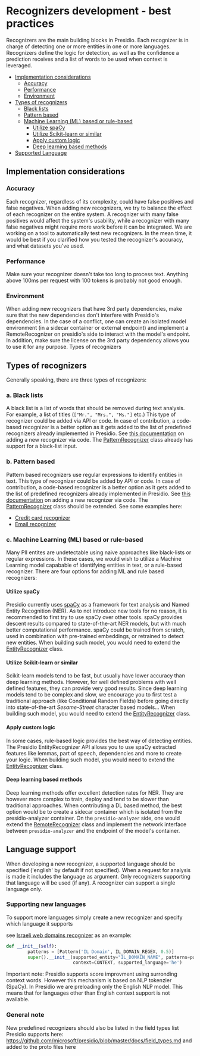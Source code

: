 # Recognizers development - best practices

Recognizers are the main building blocks in Presidio. Each recognizer is in charge of detecting one or more entities in one or more languages.
Recognizers define the logic for detection, as well as the confidence a prediction receives and a list of words to be used when context is leveraged.


* [Implementation considerations](#implementation-considerations)
  + [Accuracy](#accuracy)
  + [Performance](#performance)
  + [Environment](#environment)
* [Types of recognizers](#types-of-recognizers)
  + [Black lists](#a-black-lists)
  + [Pattern based](#b-pattern-based)
  + [Machine Learning (ML) based or rule-based](#c-machine-learning--ml--based-or-rule-based)
    - [Utilize spaCy](#utilize-spacy)
    - [Utilize Scikit-learn or similar](#utilize-scikit-learn-or-similar)
    - [Apply custom logic](#apply-custom-logic)
    - [Deep learning based methods](#deep-learning-based-methods)
* [Supported Language](#Language-support)


## Implementation considerations

### Accuracy

Each recognizer, regardless of its complexity, could have false positives and false negatives. When adding new recognizers, we try to balance the effect of each recognizer on the entire system. A recognizer with many false positives would affect the system's usability, while a recognizer with many false negatives might require more work before it can be integrated. We are working on a tool to automatically test new recognizers. In the mean time, it would be best if you clarified how you tested the recognizer's accuracy, and what datasets you've used.

### Performance

Make sure your recognizer doesn't take too long to process text. Anything above 100ms per request with 100 tokens is probably not good enough.

### Environment

When adding new recognizers that have 3rd party dependencies, make sure that the new dependencies don't interfere with Presidio's dependencies. In the case of a conflict, one can create an isolated model environment (in a sidecar container or external endpoint) and implement a RemoteRecognizer on presidio's side to interact with the model's endpoint. In addition, make sure the license on the 3rd party dependency allows you to use it for any purpose.
Types of recognizers

## Types of recognizers

Generally speaking, there are three types of recognizers:

### a. Black lists

A black list is a list of words that should be removed during text analysis. For example, a list of titles (`["Mr.", "Mrs.", "Ms."]` etc.)
This type of recognizer could be added via API or code. In case of contribution, a code-based recognizer is a better option as it gets added to the list of predefined recognizers already implemented in Presidio.
See [this documentation](docs/custom_fields.md#via-code) on adding a new recognizer via code. The [PatternRecognizer](presidio-analyzer/presidio_analyzer/pattern_recognizer.py) class already has support for a black-list input.

### b. Pattern based

Pattern based recognizers use regular expressions to identify entities in text.
This type of recognizer could be added by API or code. In case of contribution,
a code-based recognizer is a better option as it gets added to the list of predefined recognizers already implemented in Presidio.
See [this documentation](docs/custom_fields.md#via-code) on adding a new recognizer via code.
The [PatternRecognizer](presidio-analyzer/presidio_analyzer/pattern_recognizer.py) class should be extended.
See some examples here:
  - [Credit card recognizer](presidio-analyzer/presidio_analyzer/predefined_recognizers/credit_card_recognizer.py)
  - [Email recognizer](presidio-analyzer/presidio_analyzer/predefined_recognizers/email_recognizer.py)

### c. Machine Learning (ML) based or rule-based

Many PII entites are undetectable using naive approaches like black-lists or regular expressions.
In these cases, we would wish to utilize a Machine Learning model capabable of identifying entities in text,
or a rule-based recognizer. There are four options for adding ML and rule based recognizers:

#### Utilize spaCy

Presidio currently uses [spaCy](https://spacy.io/) as a framework for text analysis and Named Entity Recognition (NER).
As to not introduce new tools for no reason, it is recommended to first try to use spaCy over other tools.
spaCy provides descent results compared to state-of-the-art NER models, but with much better computational performance.
spaCy could be trained from scratch, used in combination with pre-trained embeddings, or retrained to detect new entities.
When building such model, you would need to extend the [EntityRecognizer](presidio-analyzer/presidio_analyzer/entity_recognizer.py) class.

#### Utilize Scikit-learn or similar

Scikit-learn models tend to be fast, but usually have lower accuracy than deep learning methods. However, for well defined problems with well defined features, they can provide very good results.
Since deep learning models tend to be complex and slow, we encourage you to first test a traditional approach (like Conditional Random Fields) before going directly into state-of-the-art *Sesame-Street* character based models...
When building such model, you would need to extend the [EntityRecognizer](presidio-analyzer/presidio_analyzer/entity_recognizer.py) class.

#### Apply custom logic

In some cases, rule-based logic provides the best way of detecting entities.
The Presidio EntityRecognizer API allows you to use spaCy extracted features like lemmas, part of speech, dependencies and more to create your logic. When building such model, you would need to extend the [EntityRecognizer](presidio-analyzer/presidio_analyzer/entity_recognizer.py) class.

#### Deep learning based methods

Deep learning methods offer excellent detection rates for NER.
They are however more complex to train, deploy and tend to be slower than traditional approaches.
When contributing a DL based method, the best option would be to create a sidecar container which is isolated from the presidio-analyzer container. On the `presidio-analyzer` side, one would extend the [RemoteRecognizer](presidio-analyzer/presidio_analyzer/remote_recognizer.py) class and implement the network interface between `presidio-analyzer` and the endpoint of the model's container.

## Language support
When developing a new recognizer, a supported language should be specified ('english' by default if not specified). When a request for analysis is made it includes the language as argument. Only recognizers supporting that language will be used (if any). A recognizer can support a single language only.

### Supporting new languages
To support more languages simply create a new recognizer and specify which language it supports

see [Israeli web domains recognizer](../presidio-analyzer/presidio_analyzer/predefined_recognizers/il_domain_recognizer.py) as an example:

```python
def __init__(self):
        patterns = [Pattern('IL Domain', IL_DOMAIN_REGEX, 0.5)]
        super().__init__(supported_entity="IL_DOMAIN_NAME", patterns=patterns,
                         context=CONTEXT, supported_language='he')
```

Important note: Presidio supports score improvment using surronding context words. However this mechanism is based on NLP tokenzier (SpaCy). In Presidio we are preloading only the English NLP model. This means that for languages other than English context support is not available.

### General note

New predefined recognizers should also be listed in the field types list Presidio supports here: https://github.com/microsoft/presidio/blob/master/docs/field_types.md and added to the proto files here
